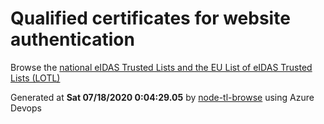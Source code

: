 # Qualified certificates for website authentication 
 Browse the [national eIDAS Trusted Lists and the EU List of eIDAS Trusted Lists (LOTL)](https://webgate.ec.europa.eu/tl-browser/#/) 
 
 
Generated at **Sat 07/18/2020  0:04:29.05** by [node-tl-browse](https://github.com/ymedlop/node-tl-browser) using Azure Devops 
